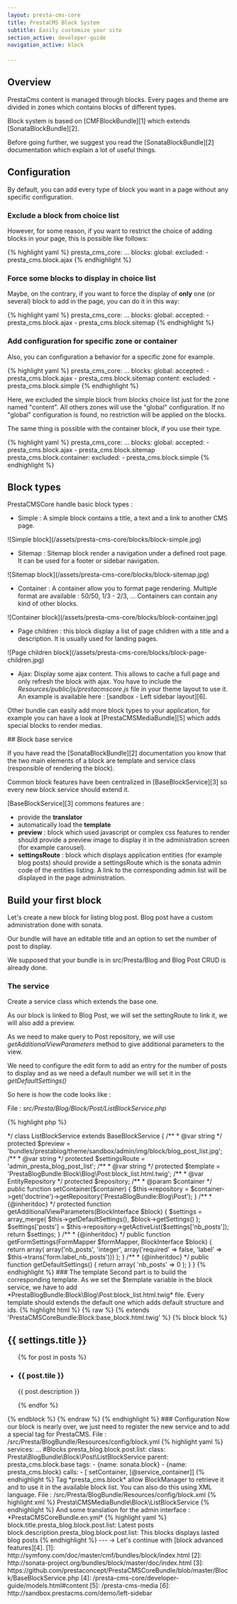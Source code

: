 ```yaml
---
layout: presta-cms-core
title: PrestaCMS Block System
subtitle: Easily customize your site
section_active: developer-guide
navigation_active: block

---
```


## Overview

PrestaCms content is managed through blocks. Every pages and theme are divided in zones which contains blocks of different types.

Block system is based on [CMFBlockBundle][1] which extends [SonataBlockBundle][2].

Before going further, we suggest you read the [SonataBlockBundle][2] documentation which explain a lot of useful things.


## Configuration

By default, you can add every type of block you want in a page without any specific configuration.

### Exclude a block from choice list

However, for some reason, if you want to restrict the choice of adding blocks in your page, this is possible like follows:

{% highlight yaml %}
presta_cms_core:
    ...
    blocks:
        global:
            excluded:
                - presta_cms.block.ajax
{% endhighlight %}

### Force some blocks to display in choice list

Maybe, on the contrary, if you want to force the display of **only** one (or several) block to add in the page, you can do it in this way:

{% highlight yaml %}
presta_cms_core:
    ...
    blocks:
        global:
            accepted:
                - presta_cms.block.ajax
                - presta_cms.block.sitemap
{% endhighlight %}

### Add configuration for specific zone or container

Also, you can configuration a behavior for a specific zone for example.

{% highlight yaml %}
presta_cms_core:
    ...
    blocks:
        global:
            accepted:
                - presta_cms.block.ajax
                - presta_cms.block.sitemap
        content:
            excluded:
                - presta_cms.block.simple
{% endhighlight %}

Here, we excluded the simple block from blocks choice list just for the zone named "content". All others zones will use the "global" configuration. If no "global" configuration is found, no restriction will be applied on the blocks.

The same thing is possible with the container block, if you use their type.

{% highlight yaml %}
presta_cms_core:
    ...
    blocks:
        global:
            accepted:
                - presta_cms.block.ajax
                - presta_cms.block.sitemap
        presta_cms.block.container:
            excluded:
                - presta_cms.block.simple
{% endhighlight %}

## Block types

PrestaCMSCore handle basic block types :

-   Simple : A simple block contains a title, a text and a link to another CMS page.

<div class="screenshot" markdown="1">
![Simple block](/assets/presta-cms-core/blocks/block-simple.jpg)
</div>

-   Sitemap : Sitemap block render a navigation under a defined root page. It can be used for a footer or sidebar navigation.

<div class="screenshot" markdown="1">
![Sitemap block](/assets/presta-cms-core/blocks/block-sitemap.jpg)
</div>

-   Container : A container allow you to format page rendering.
Multiple format are available : 50/50, 1/3 - 2/3, ... Containers can contain any kind of other blocks.

<div class="screenshot" markdown="1">
![Container block](/assets/presta-cms-core/blocks/block-container.jpg)
</div>

-   Page children : this block display a list of page children with a title and a description. It is usually used for
landing pages.

<div class="screenshot" markdown="1">
![Page children block](/assets/presta-cms-core/blocks/block-page-children.jpg)
</div>

-   Ajax: Display some ajax content.
This allows to cache a full page and only refresh the block with ajax.
You have to include the *Resources/public/js/prestacmscore.js* file in your theme layout to use it.
An example is available here : [sandbox - Left sidebar layout][6].

Other bundle can easily add more block types to your application, for example you can have a look at [PrestaCMSMediaBundle][5]
which adds special blocks to render medias.


## Block base service

If you have read the [SonataBlockBundle][2] documentation you know that the two main elements of a block are template
and service class (responsible of rendering the block).

Common block features have been centralized in [BaseBlockService][3] so every new block service should extend it.

[BaseBlockService][3] commons features are :


-   provide the **translator**
-   automatically load the **template**
-   **preview** : block which used javascript or complex css features to render should provide a preview image to display it
in the administration screen (for example carousel).
-   **settingsRoute** : block which displays application entities (for example blog posts) should provide a settingsRoute which
is the sonata admin code of the entities listing.
A link to the corresponding admin list will be displayed in the page administration.


## Build your first block

Let's create a new block for listing blog post. Blog post have a custom administration done with sonata.

Our bundle will have an editable title and an option to set the number of post to display.

We supposed that your bundle is in src/Presta/Blog and Blog Post CRUD is already done.

### The service

Create a service class which extends the base one.

As our block is linked to Blog Post, we will set the settingRoute to link it, we will also add a preview.

As we need to make query to Post repository, we will use *getAdditionalViewParameters* method to give additional
parameters to the view.

We need to configure the edit form to add an entry for the number of posts to display and as we need a default number
we will set it in the *getDefaultSettings()*

So here is how the code looks like :

File : *src/Presta/Blog/Block/Post/ListBlockService.php*

{% highlight php %}
<?php
namespace Presta\Blog\Block\Post;

use Sonata\BlockBundle\Model\BlockInterface;
use Presta\CMSCoreBundle\Block\BaseBlockService;
use Doctrine\ORM\EntityRepository;

/**
 * @author Nicolas Bastien <nbastien@prestaconcept.net>
 */
class ListBlockService extends BaseBlockService
{
    /**
     * @var string
     */
    protected $preview = 'bundles/prestablog/theme/sandbox/admin/img/block/blog_post_list.jpg';

    /**
     * @var string
     */
    protected $settingsRoute = 'admin_presta_blog_post_list';

    /**
     * @var string
     */
    protected $template = 'PrestaBlogBundle:Block\Blog\Post:block_list.html.twig';

    /**
     * @var EntityRepository
     */
    protected $repository;

    /**
     * @param $container
     */
    public function setContainer($container)
    {
        $this->repository = $container->get('doctrine')->getRepository('PrestaBlogBundle:Blog\Post');
    }

    /**
     * {@inheritdoc}
     */
    protected function getAdditionalViewParameters(BlockInterface $block)
    {
        $settings = array_merge(
            $this->getDefaultSettings(),
            $block->getSettings()
        );

        $settings['posts'] = $this->repository->getActiveList($settings['nb_posts']);

        return $settings;
    }

    /**
     * {@inheritdoc}
     */
    public function getFormSettings(FormMapper $formMapper, BlockInterface $block)
    {
        return array(
            array('nb_posts', 'integer', array('required' => false, 'label' => $this->trans('form.label_nb_posts')))
        );
    }

    /**
     * {@inheritdoc}
     */
    public function getDefaultSettings()
    {
        return array(
            'nb_posts' => 0
        );
    }
}
{% endhighlight %}

### The template

Second part is to build the corresponding template.

As we set the $template variable in the block service, we have to add *PrestaBlogBundle:Block\Blog\Post:block_list.html.twig* file.

Every template should extends the default one which adds default structure and ids.

{% highlight html %}
{% raw %}
{% extends 'PrestaCMSCoreBundle:Block:base_block.html.twig' %}

{% block block %}
    <h2>{{ settings.title }}</h2>
    <ul id="post-list">
        {% for post in posts %}
            <li>
                <h3>{{ post.tile }}</h3>
                <p>{{ post.description }}</p>
            </li>
        {% endfor %}
    </ul>
{% endblock %}
{% endraw %}
{% endhighlight %}


### Configuration

Now our block is nearly over, we just need to register the new service and to add a special tag for PrestaCMS.

File : /src/Presta/BlogBundle/Resources/config/block.yml

{% highlight yaml %}
services:
    ...
    #Blocks
    presta_blog.block.post.list:
        class: Presta\BlogBundle\Block\Post\ListBlockService
        parent: presta_cms.block.base
        tags:
            - {name: sonata.block}
            - {name: presta_cms.block}
        calls:
            - [ setContainer, [@service_container]]
{% endhighlight %}

Tag *presta_cms.block* allow BlockManager to retrieve it and to use it in the available block list.

You can also do this using XML language.

File : /src/Presta/BlogBundle/Resources/config/block.xml

{% highlight xml %}
<container xmlns="http://symfony.com/schema/dic/services"
       xmlns:xsi="http://www.w3.org/2001/XMLSchema-instance"
       xsi:schemaLocation="http://symfony.com/schema/dic/services http://symfony.com/schema/dic/services/services-1.0.xsd">

    <parameters>
        <parameter key="presta_cms.block.list.class">Presta\CMSMediaBundle\Block\ListBlockService</parameter>
    </parameters>

    <services>
        <service id="presta_cms.block.list" class="%presta_cms.block.list.class%" parent="presta_cms.block.base">
            <tag name="sonata.block"/>
            <tag name="presta_cms.block"/>
        </service>
    </services>
</container>
{% endhighlight %}

And some translation for the admin interface : *PrestaCMSCoreBundle.en.yml*

{% highlight yaml %}
    block.title.presta_blog.block.post.list: Latest posts
    block.description.presta_blog.block.post.list: This blocks displays lasted blog posts
{% endhighlight %}

---
&rarr; Let's continue with [block advanced features][4].

[1]: http://symfony.com/doc/master/cmf/bundles/block/index.html
[2]: http://sonata-project.org/bundles/block/master/doc/index.html
[3]: https://github.com/prestaconcept/PrestaCMSCoreBundle/blob/master/Block/BaseBlockService.php
[4]: /presta-cms-core/developer-guide/models.html#content
[5]: /presta-cms-media
[6]: http://sandbox.prestacms.com/demo/left-sidebar
